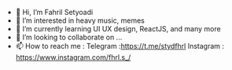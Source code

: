 - 👋 Hi, I’m Fahril Setyoadi
- 👀 I’m interested in heavy music, memes
- 🌱 I’m currently learning UI UX design, ReactJS, and many more
- 💞️ I’m looking to collaborate on ...
- 📫 How to reach me : 
                      Telegram :https://t.me/stydfhrl
                      Instagram : https://www.instagram.com/fhrl.s_/

<!---
stydfhrl/stydfhrl is a ✨ special ✨ repository because its `README.md` (this file) appears on your GitHub profile.
You can click the Preview link to take a look at your changes.
--->
